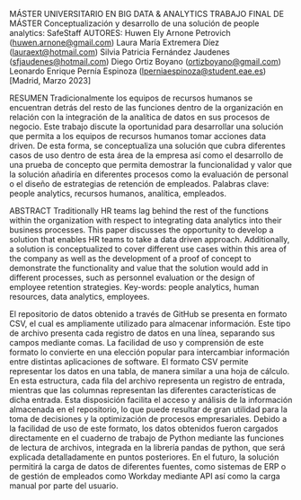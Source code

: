 MÁSTER UNIVERSITARIO EN BIG DATA & ANALYTICS TRABAJO FINAL DE MÁSTER
Conceptualización y desarrollo de una solución de people analytics: SafeStaff
AUTORES:
Huwen Ely Arnone Petrovich (huwen.arnone@gmail.com) Laura María Extremera Díez (lauraext@hotmail.com)
Silvia Patricia Fernández Jaudenes (sfjaudenes@hotmail.com) Diego Ortiz Boyano (ortizboyano@gmail.com)
Leonardo Enrique Pernía Espinoza (lperniaespinoza@student.eae.es)
[Madrid, Marzo 2023]

RESUMEN
Tradicionalmente los equipos de recursos humanos se encuentran detrás del resto de las funciones dentro de la organización en relación con la integración de la analítica de datos en sus procesos de negocio. Este trabajo discute la oportunidad para desarrollar una solución que permita a los equipos de recursos humanos tomar acciones data driven. De esta forma, se conceptualiza una solución que cubra diferentes casos de uso dentro de esta área de la empresa así como el desarrollo de una prueba de concepto que permita demostrar la funcionalidad y valor que la solución añadiría en diferentes procesos como la evaluación de personal o el diseño de estrategias de retención de empleados.
Palabras clave: people analytics, recursos humanos, analítica, empleados.

ABSTRACT
Traditionally HR teams lag behind the rest of the functions within the organization with respect to integrating data analytics into their business processes. This paper discusses the opportunity to develop a solution that enables HR teams to take a data driven approach. Additionally, a solution is conceptualized to cover different use cases within this area of the company as well as the development of a proof of concept to demonstrate the functionality and value that the solution would add in different processes, such as personnel evaluation or the design of employee retention strategies.
Key-words: people analytics, human resources, data analytics, employees.

El repositorio de datos obtenido a través de GitHub se presenta en formato CSV, el cual es ampliamente utilizado para almacenar información.
Este tipo de archivo presenta cada registro de datos en una línea, separando sus campos mediante comas. La facilidad de uso y comprensión de este formato lo convierte en una elección popular para intercambiar información entre distintas aplicaciones de software.
El formato CSV permite representar los datos en una tabla, de manera similar a una hoja de cálculo. En esta estructura, cada fila del archivo representa un registro de entrada, mientras que las columnas representan las diferentes características de dicha entrada. Esta disposición
facilita el acceso y análisis de la información almacenada en el repositorio, lo que puede resultar de gran utilidad para la toma de decisiones y la optimización de procesos empresariales.
Debido a la facilidad de uso de este formato, los datos obtenidos fueron cargados directamente en el cuaderno de trabajo de Python mediante las funciones de lectura de archivos, integrada en la librería pandas de python, que será explicada detalladamente en puntos posteriores.
En el futuro, la solución permitirá la carga de datos de diferentes fuentes, como sistemas de ERP o de gestión de empleados como Workday mediante API así como la carga manual por parte del usuario.
